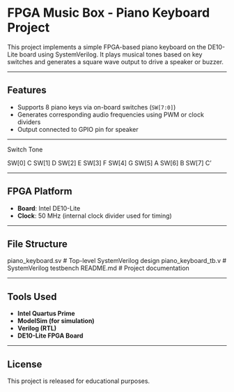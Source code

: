 # FPGA Music Box - Piano Keyboard Project

This project implements a simple FPGA-based piano keyboard on the DE10-Lite board using SystemVerilog. It plays musical tones based on key switches and generates a square wave output to drive a speaker or buzzer.

---

## Features

- Supports 8 piano keys via on-board switches (`SW[7:0]`)
- Generates corresponding audio frequencies using PWM or clock dividers
- Output connected to GPIO pin for speaker

---

Switch          Tone

SW[0]           C
SW[1]           D
SW[2]           E
SW[3]           F
SW[4]           G
SW[5]           A
SW[6]           B
SW[7]           C’

---

## FPGA Platform
- **Board**: Intel DE10-Lite
- **Clock**: 50 MHz (internal clock divider used for timing)

---

## File Structure
piano_keyboard.sv       # Top-level SystemVerilog design
piano_keyboard_tb.v     # SystemVerilog testbench
README.md               # Project documentation

---

## Tools Used
- **Intel Quartus Prime**
- **ModelSim (for simulation)**
- **Verilog (RTL)**
- **DE10-Lite FPGA Board**

---

## License
This project is released for educational purposes.
